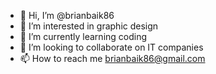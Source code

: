 - 👋 Hi, I’m @brianbaik86
- 👀 I’m interested in graphic design
- 🌱 I’m currently learning coding
- 💞️ I’m looking to collaborate on IT companies
- 📫 How to reach me brianbaik86@gmail.com

<!---
brianbaik86/brianbaik86 is a ✨ special ✨ repository because its `README.md` (this file) appears on your GitHub profile.
You can click the Preview link to take a look at your changes.
--->
